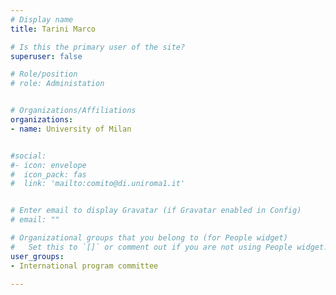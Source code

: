 ```yaml
---
# Display name
title: Tarini Marco

# Is this the primary user of the site?
superuser: false

# Role/position
# role: Administation


# Organizations/Affiliations
organizations:
- name: University of Milan


#social:
#- icon: envelope
#  icon_pack: fas
#  link: 'mailto:comito@di.uniroma1.it'


# Enter email to display Gravatar (if Gravatar enabled in Config)
# email: ""

# Organizational groups that you belong to (for People widget)
#   Set this to `[]` or comment out if you are not using People widget.
user_groups:
- International program committee

---
```

